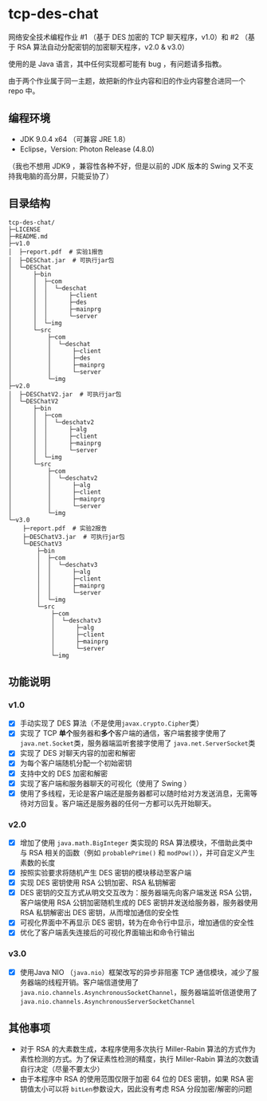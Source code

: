 # tcp-des-chat

网络安全技术编程作业 #1 （基于 DES 加密的 TCP 聊天程序，v1.0）和 #2 （基于 RSA 算法自动分配密钥的加密聊天程序，v2.0 & v3.0）

使用的是 Java 语言，其中任何实现都可能有 bug ，有问题请多指教。

由于两个作业属于同一主题，故把新的作业内容和旧的作业内容整合进同一个 repo 中。

## 编程环境

- JDK 9.0.4 x64 （可兼容 JRE 1.8）
- Eclipse，Version: Photon Release (4.8.0)

（我也不想用 JDK9 ，兼容性各种不好，但是以前的 JDK 版本的 Swing 又不支持我电脑的高分屏，只能妥协了）

## 目录结构

```
tcp-des-chat/
├─LICENSE
├─README.md
├─v1.0
│  ├─report.pdf  # 实验1报告
│  ├─DESChat.jar  # 可执行jar包
│  └─DESChat
│      ├─bin
│      │  ├─com
│      │  │  └─deschat
│      │  │      ├─client
│      │  │      ├─des
│      │  │      ├─mainprg
│      │  │      └─server
│      │  └─img
│      └─src
│          ├─com
│          │  └─deschat
│          │      ├─client
│          │      ├─des
│          │      ├─mainprg
│          │      └─server
│          └─img
├─v2.0
│  ├─DESChatV2.jar  # 可执行jar包
│  └─DESChatV2
│      ├─bin
│      │  ├─com
│      │  │  └─deschatv2
│      │  │      ├─alg
│      │  │      ├─client
│      │  │      ├─mainprg
│      │  │      └─server
│      │  └─img
│      └─src
│          ├─com
│          │  └─deschatv2
│          │      ├─alg
│          │      ├─client
│          │      ├─mainprg
│          │      └─server
│          └─img
└─v3.0
    ├─report.pdf  # 实验2报告
    ├─DESChatV3.jar  # 可执行jar包
    └─DESChatV3
        ├─bin
        │  ├─com
        │  │  └─deschatv3
        │  │      ├─alg
        │  │      ├─client
        │  │      ├─mainprg
        │  │      └─server
        │  └─img
        └─src
            ├─com
            │  └─deschatv3
            │      ├─alg
            │      ├─client
            │      ├─mainprg
            │      └─server
            └─img
```

## 功能说明

### v1.0

- [x] 手动实现了 DES 算法（不是使用`javax.crypto.Cipher`类）
- [x] 实现了 TCP **单个**服务器和**多个**客户端的通信，客户端套接字使用了`java.net.Socket`类，服务器端监听套接字使用了 `java.net.ServerSocket`类
- [x] 实现了 DES 对聊天内容的加密和解密
- [x] 为每个客户端随机分配一个初始密钥
- [x] 支持中文的 DES 加密和解密
- [x] 实现了客户端和服务器聊天的可视化（使用了 Swing ）
- [x] 使用了多线程，无论是客户端还是服务器都可以随时给对方发送消息，无需等待对方回复。客户端还是服务器的任何一方都可以先开始聊天。

### v2.0

- [x] 增加了使用 `java.math.BigInteger` 类实现的 RSA 算法模块，不借助此类中与 RSA 相关的函数（例如 `probablePrime()` 和 `modPow()`），并可自定义产生素数的长度
- [x] 按照实验要求将随机产生 DES 密钥的模块移动至客户端
- [x] 实现 DES 密钥使用 RSA 公钥加密、RSA 私钥解密
- [x] DES 密钥的交互方式从明文交互改为：服务器端先向客户端发送 RSA 公钥，客户端使用 RSA 公钥加密随机生成的 DES 密钥并发送给服务器，服务器使用 RSA 私钥解密出 DES 密钥，从而增加通信的安全性
- [x] 可视化界面中不再显示 DES 密钥，转为在命令行中显示，增加通信的安全性
- [x] 优化了客户端丢失连接后的可视化界面输出和命令行输出

### v3.0

- [x] 使用Java NIO （`java.nio`）框架改写的异步非阻塞 TCP 通信模块，减少了服务器端的线程开销。客户端信道使用了 `java.nio.channels.AsynchronousSocketChannel`，服务器端监听信道使用了 `java.nio.channels.AsynchronousServerSocketChannel`

## 其他事项

- 对于 RSA 的大素数生成，本程序使用多次执行 Miller-Rabin 算法的方式作为素性检测的方式。为了保证素性检测的精度，执行 Miller-Rabin 算法的次数请自行决定（尽量不要太少）
- 由于本程序中 RSA 的使用范围仅限于加密 64 位的 DES 密钥，如果 RSA 密钥值太小可以将 `bitLen`参数设大，因此没有考虑 RSA 分段加密/解密的问题